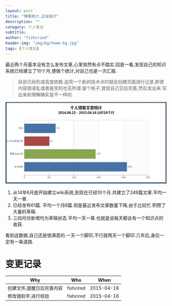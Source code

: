 ```yaml
---
layout: post
title: "博客统计,正在前行"
description: ""
category: 个人笔记
subtitle:
author: "fishcried"
header-img: "img/bg/home-bg.jpg"
tags: [个人笔记]
---
```


最近两个月基本没有怎么发布文章,心里突然有点不踏实.回首一看,发现自己的知识系统已经建立了10个月,便做个统计,对自己也是一次汇报.

 > 目前已经形成高度依赖.追究一个新的技术点时就会创建页面进行记录,即使内容很凌乱或者是空的也无所谓.留个桩子,督促自己日后完善,然后发出来.写出来和理解确实是不一样的.

 ![博客统计](/img/blog_statistic.jpg)

1. 从14年6月底开始建立wiki系统,到现在已经10个月.共建立了249篇文章.平均一天一章.
1. 已经发布61篇. 平均一个月6篇.但是最近发布文章数量下降,由于比较忙.积攒了大量的草稿.
1. 三四月份新增均为草稿状态.平均一天一章.也就是说每天都会有一个知识点的收获.

看到这数据,自己还是很满意的.一天一个脚印,不行就两天一个脚印.几年后,身后一定有一条道路.

# 变更记录

|Why | Who | When |
|----|-----|------|
|创建文件,提醒日后完善内容|fishcired|2015-04-16 |
|修改错别字,进行校验|fishcired|2015-04-16 |
